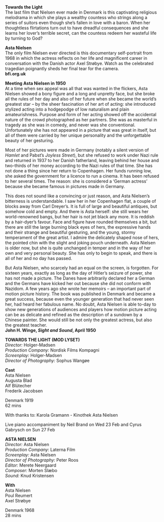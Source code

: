 

**Towards the Light**<br>
The last film that Nielsen ever made in Denmark is this captivating religious melodrama in which she plays a wealthy countess who strings along a series of suitors even though she’s fallen in love with a baron. When her thoughtless flirtations turn out to have dreadful consequences and she learns her lover’s terrible secret, can the countess redeem her wasteful life by turning to God?<br>

**Asta Nielsen**<br>
The only film Nielsen ever directed is this documentary self-portrait from 1968 in which the actress reflects on her life and magnificent career in conversation with the Danish actor Axel Strøbye. Watch as the celebrated tragedian poignantly sheds her final tear for the camera.<br>
**bfi.org.uk**<br>

**Meeting Asta Nielsen in 1950**<br>
At a time when sex appeal was all that was wanted in the flickers, Asta Nielsen showed a bony figure and a long and unpretty face, but she broke all the rules of her day and also of her future when she became the world’s greatest star – by the sheer fascination of her art of acting: she introduced stylized acting into a hodgepodge of low naturalism and plain amateurishness. Purpose and form of her acting showed off the accidental nature of the crowd photographed as her partners. She was as masterful in tragedy as she was in comedy, and never was she conventional. Unfortunately she has not appeared in a picture that was great in itself, but all of them were carried by her unique personality and the unforgettable beauty of her gesturing.

Most of her pictures were made in Germany (notably a silent version of _Hamlet_ and Pabst’s _Joyless Street_), but she refused to work under Nazi rule and returned in 1937 to her Danish fatherland, leaving behind her house and two-thirds of her money according to the Nazi rules of that time. She has not done a thing since her return to Copenhagen. Her funds running low, she asked the government for a licence to run a cinema. It has been refused to her several times. The reason: she is considered a ‘German actress’ because she became famous in pictures made in Germany.

This does not sound like a convincing or just reason, and Asta Nielsen’s bitterness is understandable. I saw her in her Copenhagen flat, a couple of blocks away from Carl Dreyer’s. It is full of large and beautiful antiques, but somehow cold and empty. And there is Asta herself: she still wears her world-renowned bangs, but her hair is not jet black any more. It is reddish by a hair-dyer’s favour. Face and figure have rounded themselves a bit, but there are still the large burning black eyes of hers, the expressive hands and their strange and beautiful gesturing, and the young, stormy temperament of the great artist. I admire the delicately shaped nose of hers, the pointed chin with the slight and joking pouch underneath. Asta Nielsen is older now, but she is quite unchanged in temper and in the way of her own and very personal beauty. She has only to begin to speak, and there is all of her and no day has passed.

But Asta Nielsen, who scarcely had an equal on the screen, is forgotten. For sixteen years, exactly as long as the day of Hitler’s seizure of power, she has not made a picture. The Danes have arbitrarily declared her a German and the Germans have kicked her out because she did not conform with Nazidom. A few years ago she wrote her memoirs – an important part of motion picture history. The book was published in Denmark and became a great success, because even the younger generation that had never seen her, had heard her fabulous name. No doubt, Asta Nielsen is able to-day to show new generations of audiences and players how motion picture acting can be as delicate and refined as the description of a sundown by a Chinese painter. She would still be not only the greatest actress, but also the greatest teacher.<br>
**John H. Winge, _Sight and Sound_, April 1950**

**TOWARDS THE LIGHT (MOD LYSET)**<br>
_Director:_ Holger-Madsen<br>
_Production Company:_ Nordisk Films Kompagni<br>
_Screenplay:_ Holger-Madsen<br>
_Director of Photography:_ Sophus Wangøe<br>

**Cast**<br>
Asta Nielsen<br>
Augusta Blad<br>
Alf Blütecher<br>
Frederik Jacobsen<br>

Denmark 1919<br>
62 mins<br>

With thanks to: Karola Gramann - Kinothek Asta Nielsen<br>

Live piano accompaniment by Neil Brand on Wed 23 Feb and Cyrus Gabrysch on Sun 27 Feb<br>

**ASTA NIELSEN**<br>
_Director:_ Asta Nielsen<br>
_Production Company_: Laterna Film  <br>
_Screenplay:_ Asta Nielsen<br>
_Director of Photography:_ Peter Roos<br>
_Editor:_ Merete Neergaard<br>
_Composer:_ Morten Slæbo<br>
_Sound:_ Knud Kristensen<br>

**With**<br>
Asta Nielsen<br>
Poul Reumert<br>
Axel Strøbye<br>

Denmark 1968<br>
28 mins<br>
<!--stackedit_data:
eyJoaXN0b3J5IjpbMTgwOTE2MjY3NV19
-->
